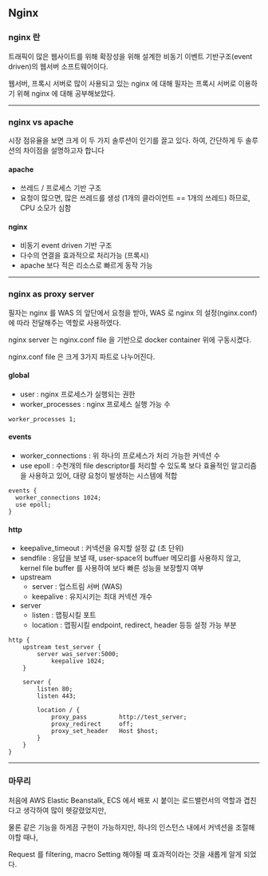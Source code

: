 ## Nginx

### nginx 란

트래픽이 많은 웹사이트를 위해 확장성을 위해 설계한 비동기 이벤트 기반구조(event driven)의 웹서버 소프트웨어이다.

웹서버, 프록시 서버로 많이 사용되고 있는 nginx 에 대해 필자는 프록시 서버로 이용하기 위해 nginx 에 대해 공부해보았다.

***

### nginx vs apache

시장 점유율을 보면 크게 이 두 가지 솔루션이 인기를 끌고 있다. 하여, 간단하게 두 솔루션의 차이점을 설명하고자 합니다

#### apache
- 쓰레드 / 프로세스 기반 구조
- 요청이 많으면, 많은 쓰레드를 생성 (1개의 클라이언트 == 1개의 쓰레드) 하므로, CPU 소모가 심함

#### nginx
- 비동기 event driven 기반 구조
- 다수의 연결을 효과적으로 처리가능 (프록시)
- apache 보다 적은 리소스로 빠르게 동작 가능

***

### nginx as proxy server

필자는 nginx 를 WAS 의 앞단에서 요청을 받아, WAS 로 nginx 의 설정(nginx.conf)에 따라 전달해주는 역할로 사용하였다.

nginx server 는 nginx.conf file 을 기반으로 docker container 위에 구동시켰다.

nginx.conf file 은 크게 3가지 파트로 나누어진다.

#### global
- user : nginx 프로세스가 실행되는 권한
- worker_processes : nginx 프로세스 실행 가능 수

```
worker_processes 1;
```

#### events
- worker_connections : 위 하나의 프로세스가 처리 가능한 커넥션 수
- use epoll : 수천개의 file descriptor를 처리할 수 있도록 보다 효율적인 알고리즘을 사용하고 있어, 대량 요청이 발생하는 시스템에 적합

```
events { 
  worker_connections 1024;
  use epoll;
}
```

#### http
- keepalive_timeout : 커넥션을 유지할 설정 값 (초 단위)
- sendfile : 응답을 보낼 때, user-space의 buffuer 메모리를 사용하지 않고, kernel file buffer 를 사용하여 보다 빠른 성능을 보장할지 여부
- upstream
  - server : 업스트림 서버 (WAS)
  - keepalive : 유지시키는 최대 커넥션 개수
- server
  - listen : 맵핑시킬 포트
  - location : 맵핑시킬 endpoint, redirect, header 등등 설정 가능 부분
  
```
http {
    upstream test_server {
        server was_server:5000;
		    keepalive 1024;
    }

    server {
        listen 80;
        listen 443;

        location / {
            proxy_pass         http://test_server;
            proxy_redirect     off;
            proxy_set_header   Host $host;
        }
    }
}
```

***

### 마무리

처음에 AWS Elastic Beanstalk, ECS 에서 배포 시 붙이는 로드밸런서의 역할과 겹친다고 생각하여 많이 헷갈렸었지만,

물론 같은 기능을 하게끔 구현이 가능하지만, 하나의 인스턴스 내에서 커넥션을 조절해야할 때나, 

Request 를 filtering, macro Setting 해야될 때 효과적이라는 것을 새롭게 알게 되었다.
